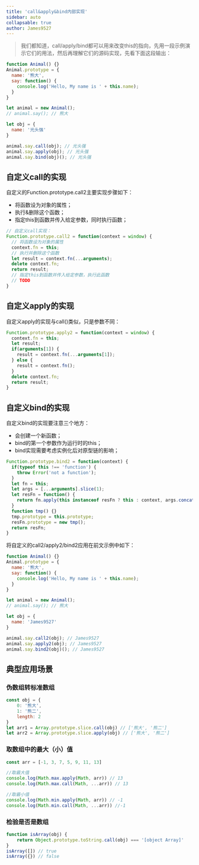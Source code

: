 ```yaml
---
title: 'call&apply&bind内部实现'
sidebar: auto
collapsable: true
author: James9527
---
```


> 我们都知道，call/apply/bind都可以用来改变this的指向，先用一段示例演示它们的用法，然后再理解它们的源码实现，先看下面这段输出：

```js
function Animal() {}
Animal.prototype = {
  name: '熊大',
  say: function() {
    console.log('Hello, My name is ' + this.name);
  }
}

let animal = new Animal();
// animal.say(); // 熊大

let obj = {
  name: '光头强'
}

animal.say.call(obj); // 光头强
animal.say.apply(obj); // 光头强
animal.say.bind(obj)(); // 光头强
```

## 自定义call的实现

自定义的Function.prototype.call2主要实现步骤如下：

+ 将函数设为对象的属性；
+ 执行&删除这个函数；
+ 指定this到函数并传入给定参数，同时执行函数；

```js
// 自定义call实现：
Function.prototype.call2 = function(context = window) {
  // 将函数设为对象的属性
  context.fn = this;
  // 执行并删除这个函数
  let result = context.fn(...arguments);
  delete context.fn;
  return result;
  // 指定this到函数并传入给定参数，执行此函数
  // TODO
}
```

## 自定义apply的实现

自定义apply的实现与call()类似，只是参数不同：

```js
Function.prototype.apply2 = function(context = window) {
  context.fn = this;
  let result;
  if(arguments[1]) {
    result = context.fn(...arguments[1]);
  } else {
    result = context.fn();
  }
  delete context.fn;
  return result;
}
```

## 自定义bind的实现
自定义bind的实现要注意三个地方：

+ 会创建一个新函数；
+ bind的第一个参数作为运行时的this；
+ bind实现需要考虑实例化后对原型链的影响；

```js
Function.prototype.bind2 = function(context) {
  if(typeof this !== 'function') {
    throw Error('not a function');
  }
  let fn = this;
  let args = [...arguments].slice(1);
  let resFn = function() {
    return fn.apply(this instanceof resFn ? this : context, args.concat(...arguments));
  }
  function tmp() {}
  tmp.prototype = this.prototype;
  resFn.prototype = new tmp();
  return resFn;
}
```

将自定义的call2/apply2/bind2应用在前文示例中如下：

```js
function Animal() {}
Animal.prototype = {
  name: '熊大',
  say: function() {
    console.log('Hello, My name is ' + this.name);
  }
}

let animal = new Animal();
// animal.say(); // 熊大

let obj = {
  name: 'James9527'
}

animal.say.call2(obj); // James9527
animal.say.apply2(obj); // James9527
animal.say.bind2(obj)(); // James9527
```
## 典型应用场景

### 伪数组转标准数组

```js
const obj = {
    0: '熊大',
    1: '熊二',
    length: 2
}
let arr1 = Array.prototype.slice.call(obj) // ['熊大', '熊二']
let arr2 = Array.prototype.slice.apply(obj) // ['熊大', '熊二']
```

### 取数组中的最大（小）值

```js
const arr = [-1, 3, 7, 5, 9, 11, 13]

//取最大值
console.log(Math.max.apply(Math, arr)) // 13
console.log(Math.max.call(Math, ...arr)) // 13

//取最小值
console.log(Math.min.apply(Math, arr)) // -1
console.log(Math.min.call(Math, ...arr)) //-1

```

### 检验是否是数组

```js
function isArray(obj) {
    return Object.prototype.toString.call(obj) === '[object Array]'
}
isArray([]) // true
isArray({}) // false
```